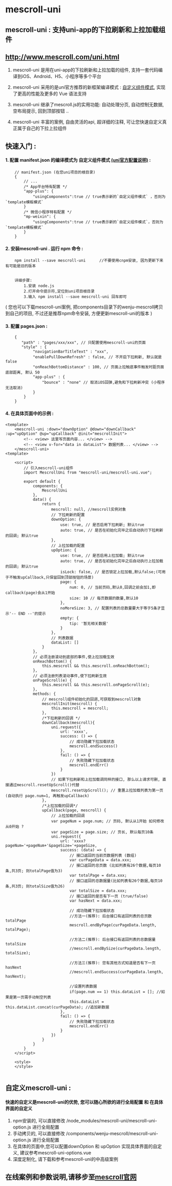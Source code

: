 # mescroll-uni
## mescroll-uni : 支持uni-app的下拉刷新和上拉加载组件
## http://www.mescroll.com/uni.html
1. mescroll-uni 是用在uni-app的下拉刷新和上拉加载的组件, 支持一套代码编译到iOS、Android、H5、小程序等多个平台

2. mescroll-uni 采用的是uni官方推荐的新框架编译模式 : <a href="https://ask.dcloud.net.cn/article/35843" target="_blank">自定义组件模式</a>, 实现了更高的性能及更多的 Vue 语法支持

3. mescroll-uni 继承了mescroll.js的实用功能: 自动处理分页, 自动控制无数据, 空布局提示, 回到顶部按钮 ..

4. mescroll-uni 丰富的案例, 自由灵活的api, 超详细的注释, 可让您快速自定义真正属于自己的下拉上拉组件
		

## 快速入门 :

#### 1. 配置 manifest.json 的编译模式为 自定义组件模式 <a href="https://ask.dcloud.net.cn/article/35843" target="_blank">(uni官方配置说明)</a> :
```
    // manifest.json (在您uni项目的根目录) 
	{    
		// ...
		/* App平台特有配置 */   
		"app-plus": {    
			"usingComponents":true // true表示新的`自定义组件模式` ，否则为`template模板模式`
		}    
		/* 微信小程序特有配置 */
		"mp-weixin": {    
			"usingComponents":true // true表示新的`自定义组件模式`，否则为`template模板模式`
		}    
	}
```  


#### 2. 安装mescroll-uni . 运行 npm 命令 :
```
    npm install --save mescroll-uni      //不要使用cnpm安装, 因为更新下来有可能是旧的版本
	

	详细步骤:
		1.安装 node.js
		2.打开命令提示符,定位到uni项目根目录
		3.输入 npm install --save mescroll-uni 回车即可 
```  
( 您也可以下载mescroll-uni案例, 把components目录下的wenju-mescroll拷贝到自己的项目, 不过还是推荐npm命令安装, 方便更新mescroll-uni的版本 )


#### 3. 配置 pages.json :
```
    {
	   "path" : "pages/xxx/xxx", // 只配置使用mescroll-uni的页面
	   "style" : {
			"navigationBarTitleText" : "xxx",
			"enablePullDownRefresh" : false, // 不开启下拉刷新, 默认就是false
			"onReachBottomDistance" : 100, // 页面上拉触底事件触发时距页面底部距离, 默认 50
			"app-plus" : {
				"bounce" : "none" // 取消iOS回弹,避免和下拉刷新冲突 (小程序无法取消)
			}
		}
	}
```  

#### 4. 在具体页面中的示例 :  
```
<template>
	<mescroll-uni :down="downOption" @down="downCallback" :up="upOption" @up="upCallback" @init="mescrollInit">
		<!-- <view> 这里写页面内容... </view> -->
		<!-- <view v-for="data in dataList"> 数据列表... </view> -->
	</mescroll-uni>
<template>

	<script>
		// 引入mescroll-uni组件
		import MescrollUni from "mescroll-uni/mescroll-uni.vue";
		
		export default {
			components: {
				MescrollUni
			},
			data() {
				return {
					mescroll: null, //mescroll实例对象
					// 下拉刷新的配置
					downOption: { 
						use: true, // 是否启用下拉刷新; 默认true
						auto: true, // 是否在初始化完毕之后自动执行下拉刷新的回调; 默认true
					},
					// 上拉加载的配置
					upOption: {
						use: true, // 是否启用上拉加载; 默认true
						auto: true, // 是否在初始化完毕之后自动执行上拉加载的回调; 默认true
						isLock: false, // 是否锁定上拉加载,默认false;(可用于不触发upCallback,只保留回到顶部按钮的场景)
						page: {
							num: 0, // 当前页码,默认0,回调之前会加1,即callback(page)会从1开始
							size: 10 // 每页数据的数量,默认10
						},
						noMoreSize: 3, // 配置列表的总数量要大于等于5条才显示'-- END --'的提示
						empty: {
							tip: '暂无相关数据'
						}
					},
					// 列表数据
					dataList: []
				}
			},
			// 必须注册滚动到底部的事件,使上拉加载生效
			onReachBottom() {
				this.mescroll && this.mescroll.onReachBottom();
			},
			// 必须注册列表滚动事件,使下拉刷新生效
			onPageScroll(e) {
				this.mescroll && this.mescroll.onPageScroll(e);
			},
			methods: {
				// mescroll组件初始化的回调,可获取到mescroll对象
				mescrollInit(mescroll) {
					this.mescroll = mescroll;
				},
				/*下拉刷新的回调 */
				downCallback(mescroll){
					uni.request({
						url: 'xxxx',
						success: () => {
							// 成功隐藏下拉加载状态
							mescroll.endSuccess()
						},
						fail: () => {
							// 失败隐藏下拉加载状态
							mescroll.endErr()
						}
					})
					// 如果下拉刷新和上拉加载调同样的接口, 那么以上请求可删, 直接通过mescroll.resetUpScroll()代替
					mescroll.resetUpScroll(); // 重置上拉加载列表为第一页 (自动执行 page.num=1, 再触发upCallback)
				},
				/*上拉加载的回调*/
				upCallback(page, mescroll) {
					// 上拉加载的回调
					var pageNum = page.num; // 页码, 默认从1开始 如何修改从0开始 ?
					var pageSize = page.size; // 页长, 默认每页10条
					uni.request({
						url: 'xxxx?pageNum='+pageNum+'&pageSize='+pageSize,
						success: (data) => {
							// 接口返回的当前页数据列表 (数组)
							var curPageData = data.xxx; 
							// 接口返回的总页数 (比如列表有26个数据,每页10条,共3页; 则totalPage值为3)
							var totalPage = data.xxx; 
							// 接口返回的总数据量(比如列表有26个数据,每页10条,共3页; 则totalSize值为26)
							var totalSize = data.xxx; 
							// 接口返回的是否有下一页 (true/false)
							var hasNext = data.xxx; 
							
							// 成功隐藏下拉加载状态
							//方法一(推荐): 后台接口有返回列表的总页数 totalPage
							mescroll.endByPage(curPageData.length, totalPage); 
							
							//方法二(推荐): 后台接口有返回列表的总数据量 totalSize
							//mescroll.endBySize(curPageData.length, totalSize); 
							
							//方法三(推荐): 您有其他方式知道是否有下一页 hasNext
							//mescroll.endSuccess(curPageData.length, hasNext); 
							
							//设置列表数据
							if(page.num == 1) this.dataList = []; //如果是第一页需手动制空列表
							this.dataList = this.dataList.concat(curPageData); //追加新数据
						},
						fail: () => {
							// 失败隐藏下拉加载状态
							mescroll.endErr()
						}
					})
				}
			}
		}
	</script>

	<style>
	</style>
	   	
```  

## 自定义mescroll-uni :

#### 快速的自定义是mescroll-uni的优势, 您可以随心所欲的进行全局配置 和 在具体界面的自定义
1. npm安装的, 可以直接修改 /node_modules/mescroll-uni/mescroll-uni-option.js 进行全局配置
2. 手动拷贝的, 可以直接修改 /components/wenju-mescroll/mescroll-uni-option.js 进行全局配置
3. 在具体的页面中,您可以配置downOption 和 upOption 实现具体界面的自定义, 建议参考mescroll-uni-options.vue
4. 深度定制化, 请下载和参考mescroll-uni的中高级案例

## 在线案例和参数说明,请移步至<a href="http://www.mescroll.com">mescroll官网</a>